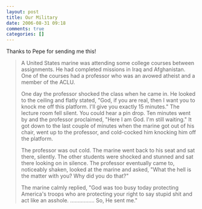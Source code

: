 ```yaml
---
layout: post
title: Our Military
date: 2006-08-31 09:18
comments: true
categories: []
---
```

Thanks to Pepe for sending me this!
<blockquote>A United States marine was attending some college courses between
assignments. He had completed missions in Iraq and Afghanistan. One of
the  courses had a professor who was an avowed atheist and a member of
the ACLU.

One day the professor shocked the class when he came in. He looked to
the  ceiling and flatly stated, "God, if you are real, then I want you
to knock  me off this platform. I'll give you exactly 15 minutes." The
lecture room  fell silent. You could hear a pin drop. Ten minutes went
by and the  professor proclaimed, "Here I am God. I'm still waiting." It
got down to  the last couple of minutes when the marine got out of his
chair, went up  to the professor, and cold-cocked him knocking him off
the platform.

The professor was out cold. The marine went back to his seat and sat there,
silently. The other students were shocked and stunned and sat there
looking on in silence. The professor eventually came to, noticeably
shaken, looked at the marine and asked, "What the hell is the matter
with  you? Why did you do that?"

The marine calmly replied, "God was too busy today protecting America's troops who are protecting your right to say stupid shit and act like an asshole. ................ So, He sent me."</blockquote>
